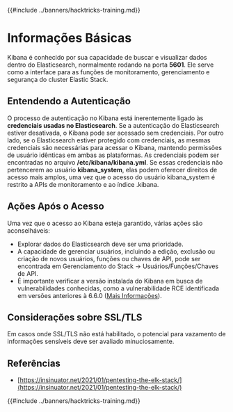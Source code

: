 {{#include ../banners/hacktricks-training.md}}

# Informações Básicas

Kibana é conhecido por sua capacidade de buscar e visualizar dados dentro do Elasticsearch, normalmente rodando na porta **5601**. Ele serve como a interface para as funções de monitoramento, gerenciamento e segurança do cluster Elastic Stack.

## Entendendo a Autenticação

O processo de autenticação no Kibana está inerentemente ligado às **credenciais usadas no Elasticsearch**. Se a autenticação do Elasticsearch estiver desativada, o Kibana pode ser acessado sem credenciais. Por outro lado, se o Elasticsearch estiver protegido com credenciais, as mesmas credenciais são necessárias para acessar o Kibana, mantendo permissões de usuário idênticas em ambas as plataformas. As credenciais podem ser encontradas no arquivo **/etc/kibana/kibana.yml**. Se essas credenciais não pertencerem ao usuário **kibana_system**, elas podem oferecer direitos de acesso mais amplos, uma vez que o acesso do usuário kibana_system é restrito a APIs de monitoramento e ao índice .kibana.

## Ações Após o Acesso

Uma vez que o acesso ao Kibana esteja garantido, várias ações são aconselháveis:

- Explorar dados do Elasticsearch deve ser uma prioridade.
- A capacidade de gerenciar usuários, incluindo a edição, exclusão ou criação de novos usuários, funções ou chaves de API, pode ser encontrada em Gerenciamento do Stack -> Usuários/Funções/Chaves de API.
- É importante verificar a versão instalada do Kibana em busca de vulnerabilidades conhecidas, como a vulnerabilidade RCE identificada em versões anteriores à 6.6.0 ([Mais Informações](https://insinuator.net/2021/01/pentesting-the-elk-stack/index.html#ref2)).

## Considerações sobre SSL/TLS

Em casos onde SSL/TLS não está habilitado, o potencial para vazamento de informações sensíveis deve ser avaliado minuciosamente.

## Referências

- [https://insinuator.net/2021/01/pentesting-the-elk-stack/](https://insinuator.net/2021/01/pentesting-the-elk-stack/)

{{#include ../banners/hacktricks-training.md}}
